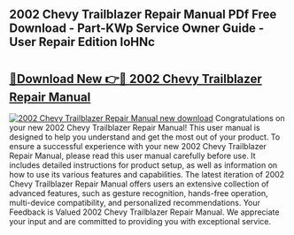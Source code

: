 ## 2002 Chevy Trailblazer Repair Manual PDf Free Download - Part-KWp Service Owner Guide - User Repair Edition IoHNc

# <h2><a href="http://bc11557.oget.top/?id=2002+Chevy+Trailblazer+Repair+Manual">🔗Download New 👉🔴 2002 Chevy Trailblazer Repair Manual</a></h2>

[![2002 Chevy Trailblazer Repair Manual new download](https://i.imgur.com/5g1atiW.png)](http://bc11557.oget.top/?id=2002+Chevy+Trailblazer+Repair+Manual)
Congratulations on your new 2002 Chevy Trailblazer Repair Manual! This user manual is designed to help you understand and get the most out of your product. To ensure a successful experience with your new 2002 Chevy Trailblazer Repair Manual, please read this user manual carefully before use. It includes detailed instructions for product setup, as well as information on how to use its various features and capabilities. The latest iteration of 2002 Chevy Trailblazer Repair Manual offers users an extensive collection of advanced features, such as gesture recognition, hands-free operation, multi-device compatibility, and personalized recommendations. Your Feedback is Valued 2002 Chevy Trailblazer Repair Manual. We appreciate your input and are committed to providing you with exceptional service.
